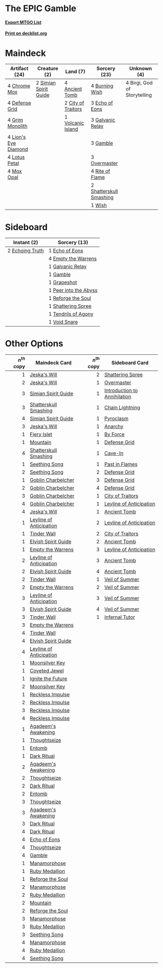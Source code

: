 # The EPIC Gamble

#### [Export MTGO List](../collection/The%20EPIC%20Gamble/The%20EPIC%20Gamble.txt)
#### [Print on decklist.org](http://decklist.org/?deckmain=4%09Ancient%20Tomb%0A4%09Birgi,%20God%20of%20Storytelling%0A4%09Burning%20Wish%0A4%09Chrome%20Mox%0A2%09City%20of%20Traitors%0A4%09Defense%20Grid%0A3%09Echo%20of%20Eons%0A3%09Galvanic%20Relay%0A3%09Gamble%0A4%09Grim%20Monolith%0A4%09Lion's%20Eye%20Diamond%0A4%09Lotus%20Petal%0A4%09Mox%20Opal%0A3%09Overmaster%0A4%09Rite%20of%20Flame%0A2%09Shatterskull%20Smashing%0A2%09Simian%20Spirit%20Guide%0A1%09Volcanic%20Island%0A1%09Wish&deckside=1%09Echo%20of%20Eons%0A2%09Echoing%20Truth%0A4%09Empty%20the%20Warrens%0A1%09Galvanic%20Relay%0A1%09Gamble%0A1%09Grapeshot%0A1%09Peer%20into%20the%20Abyss%0A1%09Reforge%20the%20Soul%0A1%09Shattering%20Spree%0A1%09Tendrils%20of%20Agony%0A1%09Void%20Snare)
# Maindeck

|                                        Artifact (24)                                        |                                          Creature (2)                                          |                                         Land (7)                                          |                                           Sorcery (23)                                           |        Unknown (4)         |
|---------------------------------------------------------------------------------------------|------------------------------------------------------------------------------------------------|-------------------------------------------------------------------------------------------|--------------------------------------------------------------------------------------------------|----------------------------|
|4 [Chrome Mox](http://gatherer.wizards.com/Pages/Card/Details.aspx?multiverseid=413761)      |2 [Simian Spirit Guide](http://gatherer.wizards.com/Pages/Card/Details.aspx?multiverseid=442137)|4 [Ancient Tomb](http://gatherer.wizards.com/Pages/Card/Details.aspx?multiverseid=409567)  |4 [Burning Wish](http://gatherer.wizards.com/Pages/Card/Details.aspx?multiverseid=416909)         |4 Birgi, God of Storytelling|
|4 [Defense Grid](http://gatherer.wizards.com/Pages/Card/Details.aspx?multiverseid=45481)     |                                                                                                |2 [City of Traitors](http://gatherer.wizards.com/Pages/Card/Details.aspx?multiverseid=6168)|3 [Echo of Eons](http://gatherer.wizards.com/Pages/Card/Details.aspx?multiverseid=463995)         |                            |
|4 [Grim Monolith](http://gatherer.wizards.com/Pages/Card/Details.aspx?multiverseid=12626)    |                                                                                                |1 [Volcanic Island](http://gatherer.wizards.com/Pages/Card/Details.aspx?multiverseid=887)  |3 [Galvanic Relay](http://gatherer.wizards.com/Pages/Card/Details.aspx?multiverseid=522203)       |                            |
|4 [Lion's Eye Diamond](http://gatherer.wizards.com/Pages/Card/Details.aspx?multiverseid=3255)|                                                                                                |                                                                                           |3 [Gamble](http://gatherer.wizards.com/Pages/Card/Details.aspx?multiverseid=413674)               |                            |
|4 [Lotus Petal](http://gatherer.wizards.com/Pages/Card/Details.aspx?multiverseid=420602)     |                                                                                                |                                                                                           |3 [Overmaster](http://gatherer.wizards.com/Pages/Card/Details.aspx?multiverseid=29868)            |                            |
|4 [Mox Opal](http://gatherer.wizards.com/Pages/Card/Details.aspx?multiverseid=397719)        |                                                                                                |                                                                                           |4 [Rite of Flame](http://gatherer.wizards.com/Pages/Card/Details.aspx?multiverseid=121217)        |                            |
|                                                                                             |                                                                                                |                                                                                           |2 [Shatterskull Smashing](http://gatherer.wizards.com/Pages/Card/Details.aspx?multiverseid=491802)|                            |
|                                                                                             |                                                                                                |                                                                                           |1 [Wish](http://gatherer.wizards.com/Pages/Card/Details.aspx?multiverseid=527453)                 |                            |


# Sideboard

|                                       Instant (2)                                        |                                          Sorcery (13)                                          |
|------------------------------------------------------------------------------------------|------------------------------------------------------------------------------------------------|
|2 [Echoing Truth](http://gatherer.wizards.com/Pages/Card/Details.aspx?multiverseid=405212)|1 [Echo of Eons](http://gatherer.wizards.com/Pages/Card/Details.aspx?multiverseid=463995)       |
|                                                                                          |4 [Empty the Warrens](http://gatherer.wizards.com/Pages/Card/Details.aspx?multiverseid=426587)  |
|                                                                                          |1 [Galvanic Relay](http://gatherer.wizards.com/Pages/Card/Details.aspx?multiverseid=522203)     |
|                                                                                          |1 [Gamble](http://gatherer.wizards.com/Pages/Card/Details.aspx?multiverseid=413674)             |
|                                                                                          |1 [Grapeshot](http://gatherer.wizards.com/Pages/Card/Details.aspx?multiverseid=426588)          |
|                                                                                          |1 [Peer into the Abyss](http://gatherer.wizards.com/Pages/Card/Details.aspx?multiverseid=485440)|
|                                                                                          |1 [Reforge the Soul](http://gatherer.wizards.com/Pages/Card/Details.aspx?multiverseid=278256)   |
|                                                                                          |1 [Shattering Spree](http://gatherer.wizards.com/Pages/Card/Details.aspx?multiverseid=456224)   |
|                                                                                          |1 [Tendrils of Agony](http://gatherer.wizards.com/Pages/Card/Details.aspx?multiverseid=45842)   |
|                                                                                          |1 [Void Snare](http://gatherer.wizards.com/Pages/Card/Details.aspx?multiverseid=383429)         |


# Other Options

|*n*<sup>th</sup> copy|                                          Maindeck Card                                           |*n*<sup>th</sup> copy|                                            Sideboard Card                                             |
|--------------------:|--------------------------------------------------------------------------------------------------|--------------------:|-------------------------------------------------------------------------------------------------------|
|                    1|[Jeska's Will](http://gatherer.wizards.com/Pages/Card/Details.aspx?multiverseid=497707)           |                    2|[Shattering Spree](http://gatherer.wizards.com/Pages/Card/Details.aspx?multiverseid=456224)            |
|                    2|[Jeska's Will](http://gatherer.wizards.com/Pages/Card/Details.aspx?multiverseid=497707)           |                    1|[Overmaster](http://gatherer.wizards.com/Pages/Card/Details.aspx?multiverseid=29868)                   |
|                    3|[Simian Spirit Guide](http://gatherer.wizards.com/Pages/Card/Details.aspx?multiverseid=442137)    |                    1|[Introduction to Annihilation](http://gatherer.wizards.com/Pages/Card/Details.aspx?multiverseid=513479)|
|                    3|[Shatterskull Smashing](http://gatherer.wizards.com/Pages/Card/Details.aspx?multiverseid=491802)  |                    1|[Chain Lightning](http://gatherer.wizards.com/Pages/Card/Details.aspx?multiverseid=446139)             |
|                    4|[Simian Spirit Guide](http://gatherer.wizards.com/Pages/Card/Details.aspx?multiverseid=442137)    |                    1|[Pyroclasm](http://gatherer.wizards.com/Pages/Card/Details.aspx?multiverseid=129801)                   |
|                    3|[Jeska's Will](http://gatherer.wizards.com/Pages/Card/Details.aspx?multiverseid=497707)           |                    1|[Anarchy](http://gatherer.wizards.com/Pages/Card/Details.aspx?multiverseid=2606)                       |
|                    1|[Fiery Islet](http://gatherer.wizards.com/Pages/Card/Details.aspx?multiverseid=464187)            |                    1|[By Force](http://gatherer.wizards.com/Pages/Card/Details.aspx?multiverseid=426825)                    |
|                    1|[Mountain](http://gatherer.wizards.com/Pages/Card/Details.aspx?multiverseid=439859)               |                    1|[Defense Grid](http://gatherer.wizards.com/Pages/Card/Details.aspx?multiverseid=45481)                 |
|                    4|[Shatterskull Smashing](http://gatherer.wizards.com/Pages/Card/Details.aspx?multiverseid=491802)  |                    1|[Cave-In](http://gatherer.wizards.com/Pages/Card/Details.aspx?multiverseid=19725)                      |
|                    1|[Seething Song](http://gatherer.wizards.com/Pages/Card/Details.aspx?multiverseid=83377)           |                    1|[Past in Flames](http://gatherer.wizards.com/Pages/Card/Details.aspx?multiverseid=420748)              |
|                    2|[Seething Song](http://gatherer.wizards.com/Pages/Card/Details.aspx?multiverseid=83377)           |                    2|[Defense Grid](http://gatherer.wizards.com/Pages/Card/Details.aspx?multiverseid=45481)                 |
|                    1|[Goblin Charbelcher](http://gatherer.wizards.com/Pages/Card/Details.aspx?multiverseid=438497)     |                    3|[Defense Grid](http://gatherer.wizards.com/Pages/Card/Details.aspx?multiverseid=45481)                 |
|                    2|[Goblin Charbelcher](http://gatherer.wizards.com/Pages/Card/Details.aspx?multiverseid=438497)     |                    4|[Defense Grid](http://gatherer.wizards.com/Pages/Card/Details.aspx?multiverseid=45481)                 |
|                    3|[Goblin Charbelcher](http://gatherer.wizards.com/Pages/Card/Details.aspx?multiverseid=438497)     |                    1|[City of Traitors](http://gatherer.wizards.com/Pages/Card/Details.aspx?multiverseid=6168)              |
|                    4|[Goblin Charbelcher](http://gatherer.wizards.com/Pages/Card/Details.aspx?multiverseid=438497)     |                    1|[Leyline of Anticipation](http://gatherer.wizards.com/Pages/Card/Details.aspx?multiverseid=205008)     |
|                    4|[Jeska's Will](http://gatherer.wizards.com/Pages/Card/Details.aspx?multiverseid=497707)           |                    1|[Ancient Tomb](http://gatherer.wizards.com/Pages/Card/Details.aspx?multiverseid=409567)                |
|                    1|[Leyline of Anticipation](http://gatherer.wizards.com/Pages/Card/Details.aspx?multiverseid=205008)|                    2|[Leyline of Anticipation](http://gatherer.wizards.com/Pages/Card/Details.aspx?multiverseid=205008)     |
|                    1|[Tinder Wall](http://gatherer.wizards.com/Pages/Card/Details.aspx?multiverseid=2594)              |                    2|[City of Traitors](http://gatherer.wizards.com/Pages/Card/Details.aspx?multiverseid=6168)              |
|                    1|[Elvish Spirit Guide](http://gatherer.wizards.com/Pages/Card/Details.aspx?multiverseid=3134)      |                    2|[Ancient Tomb](http://gatherer.wizards.com/Pages/Card/Details.aspx?multiverseid=409567)                |
|                    1|[Empty the Warrens](http://gatherer.wizards.com/Pages/Card/Details.aspx?multiverseid=426587)      |                    3|[Leyline of Anticipation](http://gatherer.wizards.com/Pages/Card/Details.aspx?multiverseid=205008)     |
|                    2|[Leyline of Anticipation](http://gatherer.wizards.com/Pages/Card/Details.aspx?multiverseid=205008)|                    3|[Ancient Tomb](http://gatherer.wizards.com/Pages/Card/Details.aspx?multiverseid=409567)                |
|                    2|[Elvish Spirit Guide](http://gatherer.wizards.com/Pages/Card/Details.aspx?multiverseid=3134)      |                    4|[Ancient Tomb](http://gatherer.wizards.com/Pages/Card/Details.aspx?multiverseid=409567)                |
|                    2|[Tinder Wall](http://gatherer.wizards.com/Pages/Card/Details.aspx?multiverseid=2594)              |                    1|[Veil of Summer](http://gatherer.wizards.com/Pages/Card/Details.aspx?multiverseid=466952)              |
|                    2|[Empty the Warrens](http://gatherer.wizards.com/Pages/Card/Details.aspx?multiverseid=426587)      |                    2|[Veil of Summer](http://gatherer.wizards.com/Pages/Card/Details.aspx?multiverseid=466952)              |
|                    3|[Leyline of Anticipation](http://gatherer.wizards.com/Pages/Card/Details.aspx?multiverseid=205008)|                    3|[Veil of Summer](http://gatherer.wizards.com/Pages/Card/Details.aspx?multiverseid=466952)              |
|                    3|[Elvish Spirit Guide](http://gatherer.wizards.com/Pages/Card/Details.aspx?multiverseid=3134)      |                    4|[Veil of Summer](http://gatherer.wizards.com/Pages/Card/Details.aspx?multiverseid=466952)              |
|                    3|[Tinder Wall](http://gatherer.wizards.com/Pages/Card/Details.aspx?multiverseid=2594)              |                    1|[Infernal Tutor](http://gatherer.wizards.com/Pages/Card/Details.aspx?multiverseid=107308)              |
|                    3|[Empty the Warrens](http://gatherer.wizards.com/Pages/Card/Details.aspx?multiverseid=426587)      |                     |                                                                                                       |
|                    4|[Tinder Wall](http://gatherer.wizards.com/Pages/Card/Details.aspx?multiverseid=2594)              |                     |                                                                                                       |
|                    4|[Elvish Spirit Guide](http://gatherer.wizards.com/Pages/Card/Details.aspx?multiverseid=3134)      |                     |                                                                                                       |
|                    4|[Leyline of Anticipation](http://gatherer.wizards.com/Pages/Card/Details.aspx?multiverseid=205008)|                     |                                                                                                       |
|                    1|[Moonsilver Key](http://gatherer.wizards.com/Pages/Card/Details.aspx?multiverseid=535052)         |                     |                                                                                                       |
|                    1|[Coveted Jewel](http://gatherer.wizards.com/Pages/Card/Details.aspx?multiverseid=450655)          |                     |                                                                                                       |
|                    1|[Ignite the Future](http://gatherer.wizards.com/Pages/Card/Details.aspx?multiverseid=470573)      |                     |                                                                                                       |
|                    2|[Moonsilver Key](http://gatherer.wizards.com/Pages/Card/Details.aspx?multiverseid=535052)         |                     |                                                                                                       |
|                    1|[Reckless Impulse](http://gatherer.wizards.com/Pages/Card/Details.aspx?multiverseid=541032)       |                     |                                                                                                       |
|                    2|[Reckless Impulse](http://gatherer.wizards.com/Pages/Card/Details.aspx?multiverseid=541032)       |                     |                                                                                                       |
|                    3|[Reckless Impulse](http://gatherer.wizards.com/Pages/Card/Details.aspx?multiverseid=541032)       |                     |                                                                                                       |
|                    4|[Reckless Impulse](http://gatherer.wizards.com/Pages/Card/Details.aspx?multiverseid=541032)       |                     |                                                                                                       |
|                    1|[Agadeem's Awakening](http://gatherer.wizards.com/Pages/Card/Details.aspx?multiverseid=491723)    |                     |                                                                                                       |
|                    1|[Thoughtseize](http://gatherer.wizards.com/Pages/Card/Details.aspx?multiverseid=438676)           |                     |                                                                                                       |
|                    1|[Entomb](http://gatherer.wizards.com/Pages/Card/Details.aspx?multiverseid=413629)                 |                     |                                                                                                       |
|                    1|[Dark Ritual](http://gatherer.wizards.com/Pages/Card/Details.aspx?multiverseid=651)               |                     |                                                                                                       |
|                    2|[Agadeem's Awakening](http://gatherer.wizards.com/Pages/Card/Details.aspx?multiverseid=491723)    |                     |                                                                                                       |
|                    2|[Thoughtseize](http://gatherer.wizards.com/Pages/Card/Details.aspx?multiverseid=438676)           |                     |                                                                                                       |
|                    2|[Dark Ritual](http://gatherer.wizards.com/Pages/Card/Details.aspx?multiverseid=651)               |                     |                                                                                                       |
|                    2|[Entomb](http://gatherer.wizards.com/Pages/Card/Details.aspx?multiverseid=413629)                 |                     |                                                                                                       |
|                    3|[Thoughtseize](http://gatherer.wizards.com/Pages/Card/Details.aspx?multiverseid=438676)           |                     |                                                                                                       |
|                    3|[Agadeem's Awakening](http://gatherer.wizards.com/Pages/Card/Details.aspx?multiverseid=491723)    |                     |                                                                                                       |
|                    3|[Dark Ritual](http://gatherer.wizards.com/Pages/Card/Details.aspx?multiverseid=651)               |                     |                                                                                                       |
|                    4|[Dark Ritual](http://gatherer.wizards.com/Pages/Card/Details.aspx?multiverseid=651)               |                     |                                                                                                       |
|                    4|[Echo of Eons](http://gatherer.wizards.com/Pages/Card/Details.aspx?multiverseid=463995)           |                     |                                                                                                       |
|                    4|[Thoughtseize](http://gatherer.wizards.com/Pages/Card/Details.aspx?multiverseid=438676)           |                     |                                                                                                       |
|                    4|[Gamble](http://gatherer.wizards.com/Pages/Card/Details.aspx?multiverseid=413674)                 |                     |                                                                                                       |
|                    1|[Manamorphose](http://gatherer.wizards.com/Pages/Card/Details.aspx?multiverseid=370568)           |                     |                                                                                                       |
|                    1|[Ruby Medallion](http://gatherer.wizards.com/Pages/Card/Details.aspx?multiverseid=389659)         |                     |                                                                                                       |
|                    1|[Reforge the Soul](http://gatherer.wizards.com/Pages/Card/Details.aspx?multiverseid=278256)       |                     |                                                                                                       |
|                    2|[Manamorphose](http://gatherer.wizards.com/Pages/Card/Details.aspx?multiverseid=370568)           |                     |                                                                                                       |
|                    2|[Ruby Medallion](http://gatherer.wizards.com/Pages/Card/Details.aspx?multiverseid=389659)         |                     |                                                                                                       |
|                    2|[Mountain](http://gatherer.wizards.com/Pages/Card/Details.aspx?multiverseid=439859)               |                     |                                                                                                       |
|                    2|[Reforge the Soul](http://gatherer.wizards.com/Pages/Card/Details.aspx?multiverseid=278256)       |                     |                                                                                                       |
|                    3|[Manamorphose](http://gatherer.wizards.com/Pages/Card/Details.aspx?multiverseid=370568)           |                     |                                                                                                       |
|                    3|[Ruby Medallion](http://gatherer.wizards.com/Pages/Card/Details.aspx?multiverseid=389659)         |                     |                                                                                                       |
|                    3|[Seething Song](http://gatherer.wizards.com/Pages/Card/Details.aspx?multiverseid=83377)           |                     |                                                                                                       |
|                    4|[Manamorphose](http://gatherer.wizards.com/Pages/Card/Details.aspx?multiverseid=370568)           |                     |                                                                                                       |
|                    4|[Ruby Medallion](http://gatherer.wizards.com/Pages/Card/Details.aspx?multiverseid=389659)         |                     |                                                                                                       |
|                    4|[Seething Song](http://gatherer.wizards.com/Pages/Card/Details.aspx?multiverseid=83377)           |                     |                                                                                                       |

